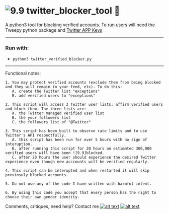 # ![9.9] twitter_blocker_tool :seedling: 
A python3 tool for blocking verified accounts. 
To run users will need the Tweepy python package and [Twitter APP Keys](https://apps.twitter.com/)


--------

### Run with:
 *  `python3 twitter_verified_blocker.py`
 
--------
 

Functional notes:

    1. You may protect verified accounts (exclude them from being blocked and they will remain in your feed, etc). To do this:
       A. create the Twitter list "exceptions" 
       B. add verified users to "exceptions" 
        
    2. This script will access 3 Twitter user lists, affirm verified users and block them. The three lists are:
       A. the Twitter managed verified user list
       B. the your followers list
       C. the followers list of "@Twitter"

    3. This script has been built to observe rate limits and to use Twitter's API respectfully. 
       A. this script has been run for over 5 hours with no sign of interuption. 
       B. after running this script for 20 hours an estimated 300,000 verified users will have been ![9.9]blocked. 
       C. after 20 hours the user should experience the desired Twitter experience even though new acccounts will be verified regularly.
       
    4. This script can be interupted and when restarted it will skip previosuly blocked accounts.
    
    5. Do not use any of the code I have written with harmful intent. 
    
    6. By using this code you accept that every person has the right to choose their own gender identity.  
    

Comments, critiques, need help? Contact me [![alt text][6.3]][3]  [![alt text][1.2]][1]

<!-- Please don't remove this: Grab your social icons from https://github.com/carlsednaoui/gitsocial -->
[1.2]: https://i.imgur.com/wWzX9uB.png (twitter icon without padding)
[1]: https://www.twitter.com/AGreenDCBike
[6.3]: http://i.imgur.com/9I6NRUm.png (github icon without padding)
[3]: https://github.com/antoinemcgrath

[9.9]: http://i.imgur.com/Ycvb3WC.png (Blocked Twitter verified icon)


